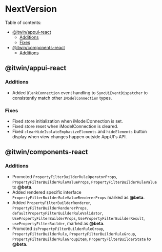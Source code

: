 # NextVersion <!-- omit from toc -->

Table of contents:

- [@itwin/appui-react](#itwinappui-react)
  - [Additions](#additions)
  - [Fixes](#fixes)
- [@itwin/components-react](#itwincomponents-react)
  - [Additions](#additions-1)

## @itwin/appui-react

### Additions

- Added `BlankConnection` event handling to `SyncUiEventDispatcher` to consistently match other `IModelConnection` types.

### Fixes

- Fixed store initialization when iModelConnection is set.
- Fixed store reset when iModelConnection is cleared.
- Fixed `clearHideIsolateEmphasizeElements` and `hideElements` button display when view changes happen outside AppUI's API.

## @itwin/components-react

### Additions

- Promoted `PropertyFilterBuilderRuleOperatorProps`, `PropertyFilterBuilderRuleValueProps`, `PropertyFilterBuilderRuleValue` to **@beta**.
- Added rendered specific interface `PropertyFilterBuilderRuleValueRendererProps` marked as **@beta**.
- Added `PropertyFilterBuilderRenderer`, `PropertyFilterBuilderRendererProps`, `defaultPropertyFilterBuilderRuleValidator`, `UsePropertyFilterBuilderProps`, `UsePropertyFilterBuilderResult`, `usePropertyFilterBuilder`, marked as **@beta**.
- Promoted `isPropertyFilterBuilderRuleGroup`, `PropertyFilterBuilderRule`, `PropertyFilterBuilderRuleGroup`, `PropertyFilterBuilderRuleGroupItem`, `PropertyFilterBuilderState` to **@beta**.
